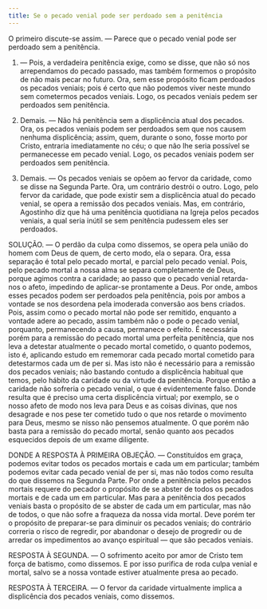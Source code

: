 ```yaml
---
title: Se o pecado venial pode ser perdoado sem a penitência
---
```


O primeiro discute-se assim. — Parece que o pecado venial pode ser perdoado sem a penitência.  

1. — Pois, a verdadeira penitência exige, como se disse, que não só nos arrependamos do pecado passado, mas também formemos o propósito de não mais pecar no futuro. Ora, sem esse propósito ficam perdoados os pecados veniais; pois é certo que não podemos viver neste mundo sem cometermos pecados veniais. Logo, os pecados veniais pedem ser perdoados sem penitência.  

2. Demais. — Não há penitência sem a displicência atual dos pecados. Ora, os pecados veniais podem ser perdoados sem que nos causem nenhuma displicência; assim, quem, durante o sono, fosse morto por Cristo, entraria imediatamente no céu; o que não lhe seria possível se permanecesse em pecado venial. Logo, os pecados veniais podem ser perdoados sem penitência.  

3. Demais. — Os pecados veniais se opõem ao fervor da caridade, como se disse na Segunda Parte. Ora, um contrário destrói o outro. Logo, pelo fervor da caridade, que pode existir sem a displicência atual do pecado venial, se opera a remissão dos pecados veniais.  Mas, em contrário, Agostinho diz que há uma penitência quotidiana na Igreja pelos pecados veniais, a qual seria inútil se sem penitência pudessem eles ser perdoados.  

SOLUÇÃO. — O perdão da culpa como dissemos, se opera pela união do homem com Deus de quem, de certo modo, ela o separa. Ora, essa separação é total pelo pecado mortal, e parcial pelo pecado venial. Pois, pelo pecado mortal a nossa alma se separa completamente de Deus, porque agimos contra a caridade; ao passo que o pecado venial retarda-nos o afeto, impedindo de aplicar-se prontamente a Deus. Por onde, ambos esses pecados podem ser perdoados pela penitência, pois por ambos a vontade se nos desordena pela imoderada conversão aos bens criados. Pois, assim como o pecado mortal não pode ser remitido, enquanto a vontade adere ao pecado, assim também não o pode o pecado venial, porquanto, permanecendo a causa, permanece o efeito. É necessária porém para a remissão do pecado mortal uma perfeita penitência, que nos leva a detestar atualmente o pecado mortal cometido, o quanto podemos, isto é, aplicando estudo em rememorar cada pecado mortal cometido para detestarmos cada um de per si. Mas isto não é necessário para a remissão dos pecados veniais; não bastando contudo a displicência habitual que temos, pelo hábito da caridade ou da virtude da penitência. Porque então a caridade não sofreria o pecado venial, o que é evidentemente falso. Donde resulta que é preciso uma certa displicência virtual; por exemplo, se o nosso afeto de modo nos leva para Deus e as coisas divinas, que nos desagrade e nos pese ter cometido tudo o que nos retarde o movimento para Deus, mesmo se nisso não pensemos atualmente. O que porém não basta para a remissão do pecado mortal, senão quanto aos pecados esquecidos depois de um exame diligente.  

DONDE A RESPOSTA À PRIMEIRA OBJEÇÃO. — Constituídos em graça, podemos evitar todos os pecados mortais e cada um em particular; também podemos evitar cada pecado venial de per si, mas não todos como resulta do que dissemos na Segunda Parte. Por onde a penitência pelos pecados mortais requere do pecador o propósito de se abster de todos os pecados mortais e de cada um em particular. Mas para a penitência dos pecados veniais basta o propósito de se abster de cada um em particular, mas não de todos, o que não sofre a fraqueza da nossa vida mortal. Deve porém ter o propósito de preparar-se para diminuir os pecados veniais; do contrário correria o risco de regredir, por abandonar o desejo de progredir ou de arredar os impedimentos ao avanço espiritual — que são pecados veniais.  

RESPOSTA À SEGUNDA. — O sofrimento aceito por amor de Cristo tem força de batismo, como dissemos. E por isso purifica de roda culpa venial e mortal, salvo se a nossa vontade estiver atualmente presa ao pecado.  

RESPOSTA À TERCEIRA. — O fervor da caridade virtualmente implica a displicência dos pecados veniais, como dissemos.